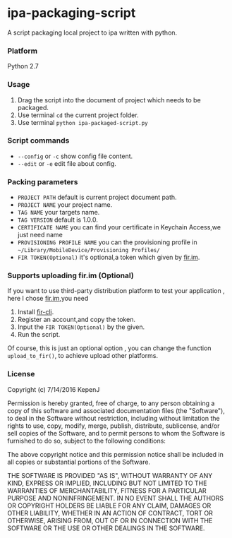 # ipa-packaging-script
A script packaging local project to ipa written with python. 

### Platform

Python 2.7

### Usage

1. Drag the script into the document of project which needs to be packaged.
2. Use terminal `cd` the current project folder.
3. Use terminal `python ipa-packaged-script.py`

### Script commands

+ `--config` or `-c` show config file content.
+ `--edit` or `-e` edit file about config.

### Packing parameters

+ `PROJECT PATH` default is current project document path.
+ `PROJECT NAME` your project name.
+ `TAG NAME` your targets name.
+ `TAG VERSION` default is 1.0.0.
+ `CERTIFICATE NAME` you can find your certificate in Keychain Access,we just need name
+ `PROVISIONING PROFILE NAME` you can the provisioning profile  in `~/Library/MobileDevice/Provisioning Profiles/`
+ `FIR TOKEN(Optional)` it's optional,a token which given by [fir.im](http://fir.im/).

### Supports uploading fir.im (Optional)

If you want to use third-party distribution platform to test your application , here I chose [fir.im](http://fir.im/),you need  
 
1. Install [fir-cli](https://github.com/FIRHQ/fir-cli).
2. Register an account,and copy the token.
3. Input the `FIR TOKEN(Optional)` by the given.
4. Run the script.

Of course, this is just an optional option , you can change the function `upload_to_fir()`, to achieve upload other platforms.

### License

Copyright (c) 7/14/2016 KepenJ

Permission is hereby granted, free of charge, to any person obtaining a copy of this software and associated documentation files (the "Software"), to deal in the Software without restriction, including without limitation the rights to use, copy, modify, merge, publish, distribute, sublicense, and/or sell copies of the Software, and to permit persons to whom the Software is furnished to do so, subject to the following conditions:

The above copyright notice and this permission notice shall be included in all copies or substantial portions of the Software.

THE SOFTWARE IS PROVIDED "AS IS", WITHOUT WARRANTY OF ANY KIND, EXPRESS OR IMPLIED, INCLUDING BUT NOT LIMITED TO THE WARRANTIES OF MERCHANTABILITY, FITNESS FOR A PARTICULAR PURPOSE AND NONINFRINGEMENT. IN NO EVENT SHALL THE AUTHORS OR COPYRIGHT HOLDERS BE LIABLE FOR ANY CLAIM, DAMAGES OR OTHER LIABILITY, WHETHER IN AN ACTION OF CONTRACT, TORT OR OTHERWISE, ARISING FROM, OUT OF OR IN CONNECTION WITH THE SOFTWARE OR THE USE OR OTHER DEALINGS IN THE SOFTWARE.
